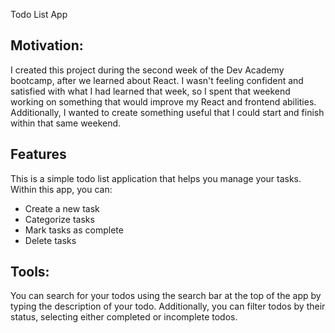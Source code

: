 Todo List App
## Motivation:

I created this project during the second week of the Dev Academy bootcamp, after we learned about React. I wasn't feeling confident and satisfied with what I had learned that week, so I spent that weekend working on something that would improve my React and frontend abilities. Additionally, I wanted to create something useful that I could start and finish within that same weekend.


## Features

This is a simple todo list application that helps you manage your tasks. Within this app, you can:

- Create a new task
- Categorize tasks
- Mark tasks as complete
- Delete tasks

## Tools:
You can search for your todos using the search bar at the top of the app by typing the description of your todo. Additionally, you can filter todos by their status, selecting either completed or incomplete todos.
